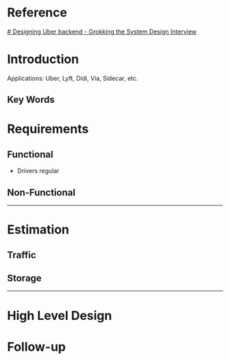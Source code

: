 # Reference
[# Designing Uber backend - Grokking the System Design Interview](https://www.educative.io/courses/grokking-the-system-design-interview/YQVkjp548NM)


# Introduction
Applications: Uber, Lyft, Didi, Via, Sidecar, etc.

## Key Words



# Requirements
## **Functional**
- Drivers regular

## **Non-Functional**
---
# Estimation
## **Traffic**
## **Storage**
---
# High Level Design



# Follow-up


<!--stackedit_data:
eyJoaXN0b3J5IjpbLTEyMjY5NDk4NjNdfQ==
-->